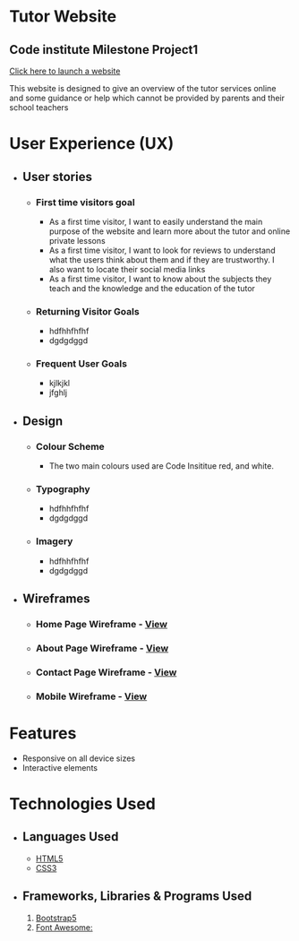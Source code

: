 # Tutor Website
## Code institute Milestone Project1

[Click here to launch a website](https://8000-fatimagama2-tutormilest-567d8jkn7wv.ws-eu90.gitpod.io/)

This website is designed to give an overview of the tutor services online and some guidance or help which cannot be provided by parents and their school teachers

# User Experience (UX)
* ## User stories
  * ### First time visitors goal
    * As a first time visitor, I want to easily understand the main purpose of the website and learn more about the tutor and online private lessons
    * As a first time visitor, I want to look for reviews to understand what the users think about them and if they are trustworthy. I also want to locate their social media links
    * As a first time visitor, I want to know about the subjects they teach and the knowledge and the education of the tutor
  * ### Returning Visitor Goals
    * hdfhhfhfhf
    * dgdgdggd
  * ### Frequent User Goals
    * kjlkjkl
    * jfghlj
* ## Design
  * ### Colour Scheme
    * The two main colours used are Code Insititue red, and white.

  * ### Typography
    * hdfhhfhfhf
    * dgdgdggd
  * ### Imagery
    * hdfhhfhfhf
    * dgdgdggd
* ## Wireframes
  * ### Home Page Wireframe - [View]()
  * ### About Page Wireframe - [View]()
  * ### Contact Page Wireframe - [View]()
  * ### Mobile Wireframe - [View]()

# Features

* Responsive on all device sizes
* Interactive elements

# Technologies Used

  * ## Languages Used
    * [HTML5](https://en.wikipedia.org/wiki/HTML5)
    * [CSS3](https://en.wikipedia.org/wiki/CSS)

  * ## Frameworks, Libraries & Programs Used
    1. [Bootstrap5](https://getbootstrap.com/docs/5.0/getting-started/introduction/)
    2. [Font Awesome:](https://fontawesome.com/)








 